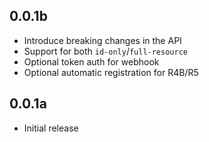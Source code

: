 ## 0.0.1b

- Introduce breaking changes in the API
- Support for both `id-only`/`full-resource`
- Optional token auth for webhook
- Optional automatic registration for R4B/R5

## 0.0.1a

- Initial release
